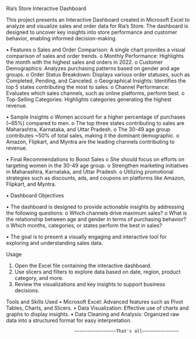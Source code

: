 Ria’s Store Interactive Dashboard

This project presents an Interactive Dashboard created in Microsoft Excel to analyze and visualize sales and order data for Ria’s Store. The dashboard is designed to uncover key insights into store performance and customer behavior, enabling informed decision-making.

•	Features
o	Sales and Order Comparison: A single chart provides a visual comparison of sales and order trends.
o	Monthly Performance: Highlights the month with the highest sales and orders in 2022.
o	Customer Demographics: Analyzes purchasing patterns based on gender and age groups.
o	Order Status Breakdown: Displays various order statuses, such as Completed, Pending, and Canceled.
o	Geographical Insights: Identifies the top 5 states contributing the most to sales.
o	Channel Performance: Evaluates which sales channels, such as online platforms, perform best.
o	Top-Selling Categories: Highlights categories generating the highest revenue.

•	Sample Insights
o	Women account for a higher percentage of purchases (~65%) compared to men.
o	The top three states contributing to sales are Maharashtra, Karnataka, and Uttar Pradesh.
o	The 30-49 age group contributes ~50% of total sales, making it the dominant demographic.
o	Amazon, Flipkart, and Myntra are the leading channels contributing to revenue.

•	Final Recommendations to Boost Sales
o	She should focus on efforts on targeting women in the 30-49 age group.
o	Strengthen marketing initiatives in Maharashtra, Karnataka, and Uttar Pradesh.
o	Utilizing promotional strategies such as discounts, ads, and coupons on platforms like Amazon, Flipkart, and Myntra.

•	Dashboard Objectives

•	The dashboard is designed to provide actionable insights by addressing the following questions:
o	Which channels drive maximum sales?
o	What is the relationship between age and gender in terms of purchasing behavior?
o	Which months, categories, or states perform the best in sales?

•	The goal is to present a visually engaging and interactive tool for exploring and understanding sales data.

Usage
1. Open the Excel file containing the interactive dashboard.
2. Use slicers and filters to explore data based on date, region, product category, and more.
3. Review the visualizations and key insights to support business decisions.

Tools and Skills Used
• Microsoft Excel: Advanced features such as Pivot Tables, Charts, and Slicers.
• Data Visualization: Effective use of charts and graphs to display insights.
• Data Cleaning and Analysis: Organized raw data into a structured format for easy interpretation.


                              ~~~~~~~~~~~~~~~~That's all~~~~~~~~~~~~~~
